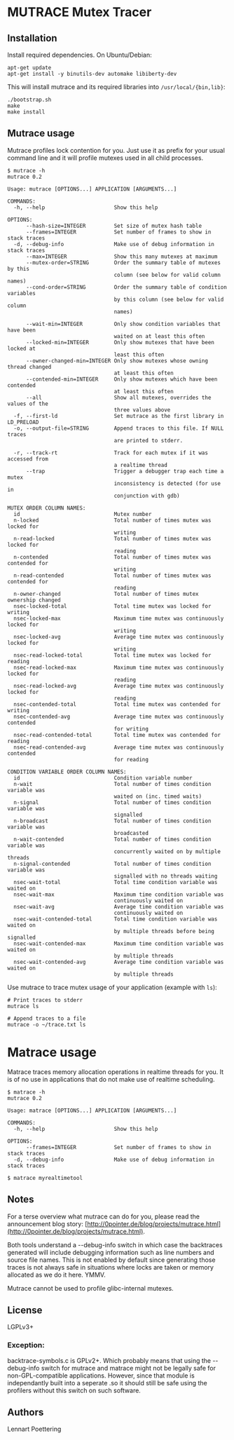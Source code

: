 MUTRACE Mutex Tracer
====

## Installation

Install required dependencies.
On Ubuntu/Debian:
```
apt-get update
apt-get install -y binutils-dev automake libiberty-dev
```

This will install mutrace and its required libraries into `/usr/local/{bin,lib}`:
```
./bootstrap.sh
make
make install
```

## Mutrace usage
Mutrace profiles lock contention for you. Just use it as prefix for your usual command line and it will profile mutexes used in all child processes.

```
$ mutrace -h
mutrace 0.2

Usage: mutrace [OPTIONS...] APPLICATION [ARGUMENTS...]

COMMANDS:
  -h, --help                      Show this help

OPTIONS:
      --hash-size=INTEGER         Set size of mutex hash table
      --frames=INTEGER            Set number of frames to show in stack traces
  -d, --debug-info                Make use of debug information in stack traces
      --max=INTEGER               Show this many mutexes at maximum
      --mutex-order=STRING        Order the summary table of mutexes by this
                                  column (see below for valid column names)
      --cond-order=STRING         Order the summary table of condition variables
                                  by this column (see below for valid column
                                  names)

      --wait-min=INTEGER          Only show condition variables that have been
                                  waited on at least this often
      --locked-min=INTEGER        Only show mutexes that have been locked at
                                  least this often
      --owner-changed-min=INTEGER Only show mutexes whose owning thread changed
                                  at least this often
      --contended-min=INTEGER     Only show mutexes which have been contended
                                  at least this often
      --all                       Show all mutexes, overrides the values of the
                                  three values above
  -f, --first-ld                  Set mutrace as the first library in LD_PRELOAD
  -o, --output-file=STRING        Append traces to this file. If NULL traces
                                  are printed to stderr.

  -r, --track-rt                  Track for each mutex if it was accessed from
                                  a realtime thread
      --trap                      Trigger a debugger trap each time a mutex
                                  inconsistency is detected (for use in
                                  conjunction with gdb)

MUTEX ORDER COLUMN NAMES:
  id                              Mutex number
  n-locked                        Total number of times mutex was locked for
                                  writing
  n-read-locked                   Total number of times mutex was locked for
                                  reading
  n-contended                     Total number of times mutex was contended for
                                  writing
  n-read-contended                Total number of times mutex was contended for
                                  reading
  n-owner-changed                 Total number of times mutex ownership changed
  nsec-locked-total               Total time mutex was locked for writing
  nsec-locked-max                 Maximum time mutex was continuously locked for
                                  writing
  nsec-locked-avg                 Average time mutex was continuously locked for
                                  writing
  nsec-read-locked-total          Total time mutex was locked for reading
  nsec-read-locked-max            Maximum time mutex was continuously locked for
                                  reading
  nsec-read-locked-avg            Average time mutex was continuously locked for
                                  reading
  nsec-contended-total            Total time mutex was contended for writing
  nsec-contended-avg              Average time mutex was continuously contended
                                  for writing
  nsec-read-contended-total       Total time mutex was contended for reading
  nsec-read-contended-avg         Average time mutex was continuously contended
                                  for reading

CONDITION VARIABLE ORDER COLUMN NAMES:
  id                              Condition variable number
  n-wait                          Total number of times condition variable was
                                  waited on (inc. timed waits)
  n-signal                        Total number of times condition variable was
                                  signalled
  n-broadcast                     Total number of times condition variable was
                                  broadcasted
  n-wait-contended                Total number of times condition variable was
                                  concurrently waited on by multiple threads
  n-signal-contended              Total number of times condition variable was
                                  signalled with no threads waiting
  nsec-wait-total                 Total time condition variable was waited on
  nsec-wait-max                   Maximum time condition variable was
                                  continuously waited on
  nsec-wait-avg                   Average time condition variable was
                                  continuously waited on
  nsec-wait-contended-total       Total time condition variable was waited on
                                  by multiple threads before being signalled
  nsec-wait-contended-max         Maximum time condition variable was waited on
                                  by multiple threads
  nsec-wait-contended-avg         Average time condition variable was waited on
                                  by multiple threads
```

Use mutrace to trace mutex usage of your application (example with `ls`):
```
# Print traces to stderr
mutrace ls

# Append traces to a file
mutrace -o ~/trace.txt ls
```

# Matrace usage
Matrace traces memory allocation operations in realtime threads for you. It is of no use in applications that do not make use of realtime scheduling.

```
$ matrace -h
mutrace 0.2

Usage: matrace [OPTIONS...] APPLICATION [ARGUMENTS...]

COMMANDS:
  -h, --help                      Show this help

OPTIONS:
      --frames=INTEGER            Set number of frames to show in stack traces
  -d, --debug-info                Make use of debug information in stack traces
```

```
$ matrace myrealtimetool
```

## Notes
For a terse overview what mutrace can do for you, please read the announcement blog story: [http://0pointer.de/blog/projects/mutrace.html](http://0pointer.de/blog/projects/mutrace.html).

Both tools understand a --debug-info switch in which case the backtraces generated will include debugging information such as line numbers and source file names. This is not enabled by default since generating those traces is not always safe in situations where locks are taken or memory allocated as we do it here. YMMV.

Mutrace cannot be used to profile glibc-internal mutexes.

## License
LGPLv3+

### Exception:
backtrace-symbols.c is GPLv2+. Which probably means that using the --debug-info switch for mutrace and matrace might not be legally safe for non-GPL-compatible applications. However, since that module is independantly built into a seperate .so it should still be safe using the profilers without this switch on such software.

## Authors
Lennart Poettering